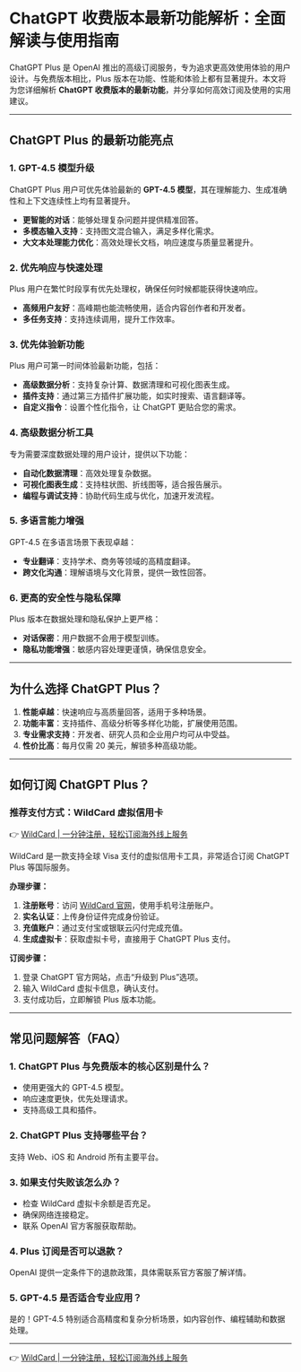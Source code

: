 # ChatGPT 收费版本最新功能解析：全面解读与使用指南

ChatGPT Plus 是 OpenAI 推出的高级订阅服务，专为追求更高效使用体验的用户设计。与免费版本相比，Plus 版本在功能、性能和体验上都有显著提升。本文将为您详细解析 **ChatGPT 收费版本的最新功能**，并分享如何高效订阅及使用的实用建议。

---

## ChatGPT Plus 的最新功能亮点

### 1. GPT-4.5 模型升级

ChatGPT Plus 用户可优先体验最新的 **GPT-4.5 模型**，其在理解能力、生成准确性和上下文连续性上均有显著提升。

- **更智能的对话**：能够处理复杂问题并提供精准回答。  
- **多模态输入支持**：支持图文混合输入，满足多样化需求。  
- **大文本处理能力优化**：高效处理长文档，响应速度与质量显著提升。

### 2. 优先响应与快速处理

Plus 用户在繁忙时段享有优先处理权，确保任何时候都能获得快速响应。

- **高频用户友好**：高峰期也能流畅使用，适合内容创作者和开发者。  
- **多任务支持**：支持连续调用，提升工作效率。

### 3. 优先体验新功能

Plus 用户可第一时间体验最新功能，包括：

- **高级数据分析**：支持复杂计算、数据清理和可视化图表生成。  
- **插件支持**：通过第三方插件扩展功能，如实时搜索、语言翻译等。  
- **自定义指令**：设置个性化指令，让 ChatGPT 更贴合您的需求。

### 4. 高级数据分析工具

专为需要深度数据处理的用户设计，提供以下功能：

- **自动化数据清理**：高效处理复杂数据。  
- **可视化图表生成**：支持柱状图、折线图等，适合报告展示。  
- **编程与调试支持**：协助代码生成与优化，加速开发流程。

### 5. 多语言能力增强

GPT-4.5 在多语言场景下表现卓越：

- **专业翻译**：支持学术、商务等领域的高精度翻译。  
- **跨文化沟通**：理解语境与文化背景，提供一致性回答。

### 6. 更高的安全性与隐私保障

Plus 版本在数据处理和隐私保护上更严格：

- **对话保密**：用户数据不会用于模型训练。  
- **隐私功能增强**：敏感内容处理更谨慎，确保信息安全。

---

## 为什么选择 ChatGPT Plus？

1. **性能卓越**：快速响应与高质量回答，适用于多种场景。  
2. **功能丰富**：支持插件、高级分析等多样化功能，扩展使用范围。  
3. **专业需求支持**：开发者、研究人员和企业用户均可从中受益。  
4. **性价比高**：每月仅需 20 美元，解锁多种高级功能。

---

## 如何订阅 ChatGPT Plus？

### 推荐支付方式：WildCard 虚拟信用卡

👉 [WildCard | 一分钟注册，轻松订阅海外线上服务](https://bbtdd.com/WildCard)

WildCard 是一款支持全球 Visa 支付的虚拟信用卡工具，非常适合订阅 ChatGPT Plus 等国际服务。

**办理步骤：**

1. **注册账号**：访问 [WildCard 官网](https://bbtdd.com/WildCard)，使用手机号注册账户。  
2. **实名认证**：上传身份证件完成身份验证。  
3. **充值账户**：通过支付宝或银联云闪付完成充值。  
4. **生成虚拟卡**：获取虚拟卡号，直接用于 ChatGPT Plus 支付。

**订阅步骤：**

1. 登录 ChatGPT 官方网站，点击“升级到 Plus”选项。  
2. 输入 WildCard 虚拟卡信息，确认支付。  
3. 支付成功后，立即解锁 Plus 版本功能。

---

## 常见问题解答（FAQ）

### 1. ChatGPT Plus 与免费版本的核心区别是什么？

- 使用更强大的 GPT-4.5 模型。  
- 响应速度更快，优先处理请求。  
- 支持高级工具和插件。

### 2. ChatGPT Plus 支持哪些平台？

支持 Web、iOS 和 Android 所有主要平台。

### 3. 如果支付失败该怎么办？

- 检查 WildCard 虚拟卡余额是否充足。  
- 确保网络连接稳定。  
- 联系 OpenAI 官方客服获取帮助。

### 4. Plus 订阅是否可以退款？

OpenAI 提供一定条件下的退款政策，具体需联系官方客服了解详情。

### 5. GPT-4.5 是否适合专业应用？

是的！GPT-4.5 特别适合高精度和复杂分析场景，如内容创作、编程辅助和数据处理。

---

👉 [WildCard | 一分钟注册，轻松订阅海外线上服务](https://bbtdd.com/WildCard)